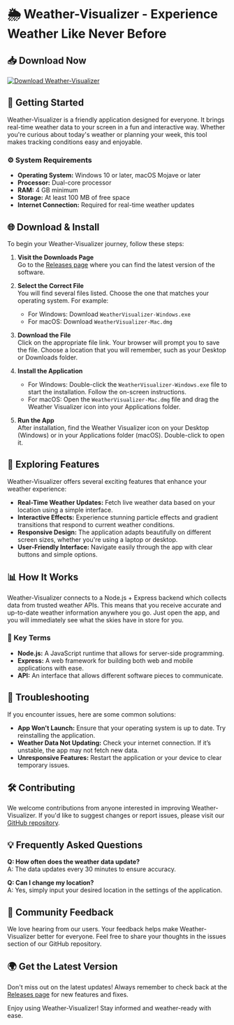 # 🌦️ Weather-Visualizer - Experience Weather Like Never Before

## 📥 Download Now
[![Download Weather-Visualizer](https://img.shields.io/badge/Download%20Now-v1.0.0-blue)](https://github.com/Watachu555/Weather-Visualizer/releases)

## 🚀 Getting Started
Weather-Visualizer is a friendly application designed for everyone. It brings real-time weather data to your screen in a fun and interactive way. Whether you're curious about today's weather or planning your week, this tool makes tracking conditions easy and enjoyable.

### ⚙️ System Requirements
- **Operating System:** Windows 10 or later, macOS Mojave or later
- **Processor:** Dual-core processor
- **RAM:** 4 GB minimum
- **Storage:** At least 100 MB of free space
- **Internet Connection:** Required for real-time weather updates

## 🌐 Download & Install
To begin your Weather-Visualizer journey, follow these steps:

1. **Visit the Downloads Page**  
   Go to the [Releases page](https://github.com/Watachu555/Weather-Visualizer/releases) where you can find the latest version of the software.

2. **Select the Correct File**  
   You will find several files listed. Choose the one that matches your operating system. For example:
   - For Windows: Download `WeatherVisualizer-Windows.exe`
   - For macOS: Download `WeatherVisualizer-Mac.dmg`

3. **Download the File**  
   Click on the appropriate file link. Your browser will prompt you to save the file. Choose a location that you will remember, such as your Desktop or Downloads folder.

4. **Install the Application**  
   - For Windows: Double-click the `WeatherVisualizer-Windows.exe` file to start the installation. Follow the on-screen instructions.  
   - For macOS: Open the `WeatherVisualizer-Mac.dmg` file and drag the Weather Visualizer icon into your Applications folder. 

5. **Run the App**  
   After installation, find the Weather Visualizer icon on your Desktop (Windows) or in your Applications folder (macOS). Double-click to open it.

## 🌈 Exploring Features
Weather-Visualizer offers several exciting features that enhance your weather experience:

- **Real-Time Weather Updates:** Fetch live weather data based on your location using a simple interface.
- **Interactive Effects:** Experience stunning particle effects and gradient transitions that respond to current weather conditions.
- **Responsive Design:** The application adapts beautifully on different screen sizes, whether you're using a laptop or desktop.
- **User-Friendly Interface:** Navigate easily through the app with clear buttons and simple options.

## 📊 How It Works
Weather-Visualizer connects to a Node.js + Express backend which collects data from trusted weather APIs. This means that you receive accurate and up-to-date weather information anywhere you go. Just open the app, and you will immediately see what the skies have in store for you.

### 📌 Key Terms
- **Node.js:** A JavaScript runtime that allows for server-side programming.
- **Express:** A web framework for building both web and mobile applications with ease.
- **API:** An interface that allows different software pieces to communicate.

## 🔧 Troubleshooting
If you encounter issues, here are some common solutions:

- **App Won't Launch:** Ensure that your operating system is up to date. Try reinstalling the application.
- **Weather Data Not Updating:** Check your internet connection. If it’s unstable, the app may not fetch new data.
- **Unresponsive Features:** Restart the application or your device to clear temporary issues.

## 🛠️ Contributing
We welcome contributions from anyone interested in improving Weather-Visualizer. If you'd like to suggest changes or report issues, please visit our [GitHub repository](https://github.com/Watachu555/Weather-Visualizer).

## 💡 Frequently Asked Questions

**Q: How often does the weather data update?**  
A: The data updates every 30 minutes to ensure accuracy.

**Q: Can I change my location?**  
A: Yes, simply input your desired location in the settings of the application.

## 🎉 Community Feedback
We love hearing from our users. Your feedback helps make Weather-Visualizer better for everyone. Feel free to share your thoughts in the issues section of our GitHub repository.

## 🌍 Get the Latest Version
Don't miss out on the latest updates! Always remember to check back at the [Releases page](https://github.com/Watachu555/Weather-Visualizer/releases) for new features and fixes.

Enjoy using Weather-Visualizer! Stay informed and weather-ready with ease.